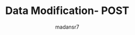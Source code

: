 ---
title: "Data Modification- POST"
description: "Data Modification- POST basics"
author: madansr7
ms.author: madansr7
ms.date: 02/19/2019
ms.topic: article
ms.service: multiple
---